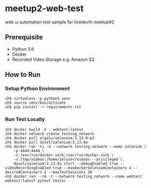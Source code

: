 # meetup2-web-test
web ui automation test sample for linedevth meetup#2

## Prerequisite
- Python 3.6
- Docker
- Recorded Video Storage e.g. Amazon S3

## How to Run
### Setup Python Environment
```
sh$ virtualenv -p python3 venv
sh$ source venv/bin/activate
sh$ pip install -r requirements.txt
```
### Run Test Locally
```
sh$ docker build -t . webtest:latest
sh$ docker network create testing_network
sh$ docker pull elgalu/selenium:3.13.0-p3
sh$ docker pull dosel/zalenium:3.13.0a
sh$ docker run -ti -d --network testing_network --name zalenium \
    -p 4444:4444 \
    -v /var/run/docker.sock:/var/run/docker.sock \
    -v /tmp/videos:/home/seluser/videos --privileged \
    dosel/zalenium:3.13.0a start --debugEnabled true --videoRecordingEnabled true --maxDockerSeleniumContainers 4 --desiredContainers 2 --maxTestSessions 10
sh$ docker run --rm -t --network testing_network --name webtest webtest:latest pytest tests/
```
